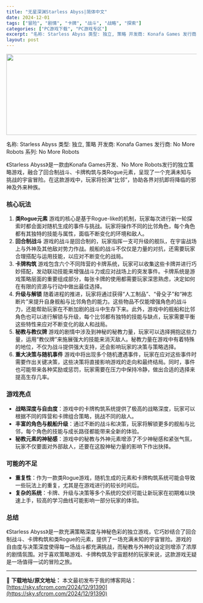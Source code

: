```yaml
---
title: "无星深渊Starless Abyss|简体中文"
date: 2024-12-01
tags: ["冒险", "剧情", "卡牌", "战斗", "战略", "探索"]
categories: ["PC游戏下载", "PC游戏专区"]
excerpt: "名称: Starless Abyss 类型: 独立, 策略 开发商: Konafa Games 发行商: No More Robots 系列: No More Robots 《Starless Abyss》是一款由Konafa Games开发、No More Robots发行的独立策略游戏，融合了回&hellip;"
layout: post
---
```


<img class="aligncenter size-full wp-image-91391" src="https://sky.sfcrom.com/wp-content/uploads/2024/12/2024120101363229.webp" alt="" width="660" height="215" />

名称: Starless Abyss
类型: 独立, 策略
开发商: Konafa Games
发行商: No More Robots
系列: No More Robots

《Starless Abyss》是一款由Konafa Games开发、No More Robots发行的独立策略游戏，融合了回合制战斗、卡牌构筑与类Rogue元素，呈现了一个充满未知与挑战的宇宙冒险。在这款游戏中，玩家将扮演“比邻”，协助各界对抗即将降临的邪神及外来种族。
<h3>核心玩法</h3>
<ol>
 	<li><strong>类Rogue元素</strong>
游戏的核心是基于Rogue-like的机制，玩家每次进行新一轮探索时都会面对随机生成的事件与挑战。玩家将操作不同的比邻角色，每个角色都有其独特的技能与属性，面临不断变化的环境和敌人。</li>
 	<li><strong>回合制战斗</strong>
游戏的战斗是回合制的，玩家指挥一支可升级的舰队，在宇宙战场上与外神及其他敌对势力作战。舰船的战斗不仅仅是力量的对抗，还需要玩家合理搭配与运用技能，以应对不断变化的战局。</li>
 	<li><strong>卡牌构筑</strong>
游戏包含六个不同阵营的卡牌系统，玩家可以收集这些卡牌并进行巧妙搭配，发动联动技能来增强战斗力或应对战场上的突发事件。卡牌系统是游戏策略层面的重要组成部分，每张卡牌的使用都需要玩家深思熟虑，决定如何在有限的资源与行动中做出最佳选择。</li>
 	<li><strong>升级与解锁</strong>
随着进程的推进，玩家将通过获得“人工制品”、“骨殳子”和“神志断片”来提升自身舰船与比邻角色的能力。这些物品不仅能增强角色的战斗力，还能帮助玩家在不断加剧的战斗中生存下来。此外，游戏中的舰船和比邻角色也可以进行解锁与升级，每个比邻都有独特的技能与缺点，玩家需要平衡这些特性来应对不断变化的敌人和战局。</li>
 	<li><strong>秘教与教仪牌</strong>
游戏的剧情中涉及到神秘的秘教力量，玩家可以选择拥抱这些力量，运用“教仪牌”来施展强大的技能来消灭敌人。秘教力量在游戏中有着特殊的地位，不仅为战斗提供强大支持，还会影响玩家的决策与策略选择。</li>
 	<li><strong>重大决策与随机事件</strong>
游戏中将出现多个随机遭遇事件，玩家在应对这些事件时需要作出关键决策，这些决策将直接影响游戏的走向和最终结局。同时，事件也可能带来各种奖励或惩罚，玩家需要在压力中保持冷静，做出合适的选择来提高生存几率。</li>
</ol>
<h3>游戏亮点</h3>
<ul>
 	<li><strong>战略深度与自由度</strong>：游戏中的卡牌构筑系统提供了极高的战略深度，玩家可以根据不同的阵营和卡牌组合策略，挑战不同的敌人。</li>
 	<li><strong>丰富的角色与舰船升级</strong>：通过不断的战斗和决策，玩家将解锁更多的舰船与比邻，每个角色的技能与成长路径都能带来全新的体验。</li>
 	<li><strong>秘教元素的神秘感</strong>：游戏中的秘教与外神元素增添了不少神秘感和紧张气氛，玩家不仅要面对外部敌人，还要在这股神秘力量的影响下作出抉择。</li>
</ul>
<h3>可能的不足</h3>
<ul>
 	<li><strong>重复性</strong>：作为一款类Rogue游戏，随机生成的元素和卡牌构筑系统可能会导致一些玩法上的重复，尤其是在游戏进行的较长时间后。</li>
 	<li><strong>复杂的系统</strong>：卡牌、升级与决策等多个系统的交织可能让新玩家在初期难以快速上手，较高的学习曲线可能影响一部分玩家的体验。</li>
</ul>
<h3>总结</h3>
《Starless Abyss》是一款充满策略深度与神秘色彩的独立游戏，它巧妙结合了回合制战斗、卡牌构筑和类Rogue的元素，提供了一场充满未知的宇宙冒险。游戏的自由度与决策深度使得每一场战斗都充满挑战，而秘教与外神的设定则增添了浓厚的剧情氛围。对于喜欢策略游戏、卡牌构筑及宇宙题材的玩家来说，这款游戏无疑是一场值得一试的冒险之旅。

---
📖 **下载地址/原文地址：** 本文最初发布于我的博客网站：[https://sky.sfcrom.com/2024/12/91390](https://sky.sfcrom.com/2024/12/91390)
